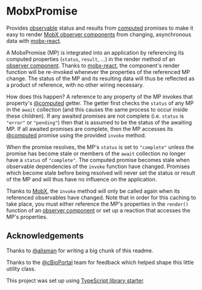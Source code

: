 # MobxPromise

Provides
[observable](https://mobx.js.org/refguide/api.html) 
status and results from 
[computed](https://mobx.js.org/refguide/computed-decorator.html) 
promises to make it easy to render
[MobX observer components](https://mobx.js.org/refguide/observer-component.html)
from changing, asynchronous data with
[mobx-react](https://github.com/mobxjs/mobx-react).

A MobxPromise (MP) is integrated into an application by referencing its
computed properties (`status`, `result`, ...) in the render method of an
[observer component](https://mobx.js.org/refguide/observer-component.html).
Thanks to 
[mobx-react](https://github.com/mobxjs/mobx-react), 
the component's render function will be re-invoked whenever the properties 
of the referenced MP change. The status of the MP and its resulting data will
thus be reflected as a product of reference, with no other wiring necessary.

How does this happen? A reference to any property of the MP invokes that property's
[@computed](https://mobx.js.org/refguide/computed-decorator.html)
getter. The getter first checks the `status` of any MP in the `await` collection
(and this causes the same process to occur inside these children). If any awaited promises are
not complete (i.e. `status` is `"error"` or `"pending"`) then that is assumed to be the status 
of the awaiting MP. If all awaited promises are complete, then the MP accesses its
[@computed](https://mobx.js.org/refguide/computed-decorator.html)
promise using the provided `invoke` method.

When the promise resolves, the MP's `status` is set to `"complete"` unless the promise
has become stale or members of the `await` collection no longer have a `status` of `"complete"`.
The computed promise becomes stale when observable dependencies of the `invoke` function have
changed. Promises which become stale before being resolved will never set the status or result 
of the MP and will thus have no influence on the application.

Thanks to
[MobX](https://github.com/mobxjs/mobx),
the `invoke` method will only be called again when its referenced observables have changed.
Note that in order for this caching to take place, you must either reference the MP's 
properties in the `render()` function of an
[observer component](https://mobx.js.org/refguide/observer-component.html)
or set up a reaction that accesses the MP's properties. 

## Acknowledgements

Thanks to [@alisman](https://github.com/alisman) for writing a big chunk of this readme.

Thanks to the [@cBioPortal](https://github.com/cBioPortal) team for feedback which helped shape this little utility class.

This project was set up using [TypeScript library starter](https://github.com/alexjoverm/typescript-library-starter).
